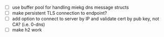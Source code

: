 - [ ] use buffer pool for handling miekg dns message structs
- [ ] make persistent TLS connection to endpoint?
- [ ] add option to connect to server by IP and validate cert by pub key, not CA? (i.e. 0-dns)
- [ ] make h2 work
